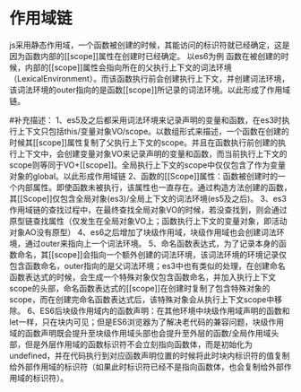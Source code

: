 # 作用域链
js采用静态作用域，一个函数被创建的时候，其能访问的标识符就已经确定，这是因为函数内部的[[scope]]属性在创建时已经确定。
以es6为例
函数在被创建的时候，内部的[[scope]]属性会指向所在的父执行上下文的词法环境（LexicalEnvironment）。而该函数执行前会创建执行上下文，并创建词法环境，该词法环境的outer指向的是函数[[scope]]所记录的词法环境。以此形成了作用域链。

#补充描述：
1、es5及之后都采用词法环境来记录声明的变量和函数，在es3时执行上下文只包括this/变量对象VO/scope。以数组形式来描述，一个函数在创建的时候其[[scope]]属性复制了父执行上下文的scope。并且在函数执行前创建的执行上下文中，会创建变量对象VO来记录声明的变量和函数，而当前执行上下文的scope则等同于VO+[[scope]]。全局执行上下文的scope中仅仅包含了作为变量对象的global。以此形成作用域链
2、函数的[[Scope]]属性：函数被创建时的一个内部属性。即使函数未被执行，该属性也一直存在。通过构造方法创建的函数，其[[Scope]]仅包含全局对象(es3)/全局上下文的词法环境(es5及之后)。
3、es3作用域链的查找过程中，在最终查找全局对象VO的时候，若没查找到，则会通过原型链查找属性（仅发生在全局对象VO上；函数执行上下文的变量对象，即活动对象AO没有原型）
4、es6之后增加了块级作用域，块级作用域也会创建词法环境，通过outer来指向上一个词法环境。
5、命名函数表达式，为了记录本身的函数命名，其[[scope]]会指向一个额外创建的词法环境，该词法环境的环境记录仅包含函数命名，outer指向的是父词法环境；es3中也有类似的处理，在创建命名函数表达式的时候，会生成一个特殊对象仅包含函数命名，并加入执行上下文scope的头部，命名函数表达式的[[scope]]在创建时复制了包含特殊对象的scope，而在创建完命名函数表达式后，该特殊对象会从执行上下文scope中移除。
6、ES6后块级作用域内的函数声明：在其他环境中块级作用域声明的函数和let一样，只在块内可见；但是ES6浏览器为了解决老代码的兼容问题，块级作用域的函数声明既会提升至块级作用域头部也会提升至外层的函数/全局作用域头部，但是外层作用域的函数标识符不会立刻指向函数体，而是初始化为undefined，并在代码执行到对应函数声明位置的时候将此时块内标识符的值复制给外部作用域的标识符（如果此时标识符已经不是指向函数体，也会复制给外部作用域的标识符）。